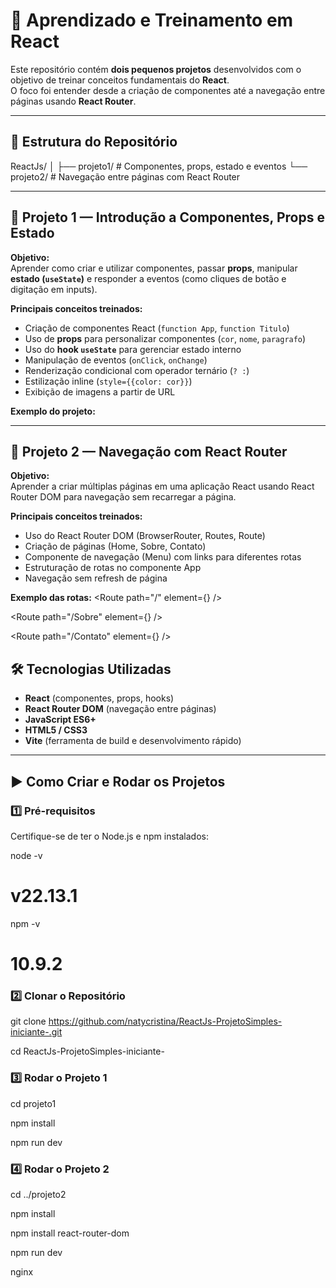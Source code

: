 # 🚀 Aprendizado e Treinamento em React

Este repositório contém **dois pequenos projetos** desenvolvidos com o objetivo de treinar conceitos fundamentais do **React**.  
O foco foi entender desde a criação de componentes até a navegação entre páginas usando **React Router**.

---

## 📂 Estrutura do Repositório

ReactJs/
│
├── projeto1/ # Componentes, props, estado e eventos
└── projeto2/ # Navegação entre páginas com React Router


---

## 📌 Projeto 1 — Introdução a Componentes, Props e Estado

**Objetivo:**  
Aprender como criar e utilizar componentes, passar **props**, manipular **estado (`useState`)** e responder a eventos (como cliques de botão e digitação em inputs).

**Principais conceitos treinados:**
- Criação de componentes React (`function App`, `function Titulo`)
- Uso de **props** para personalizar componentes (`cor`, `nome`, `paragrafo`)
- Uso do **hook `useState`** para gerenciar estado interno
- Manipulação de eventos (`onClick`, `onChange`)
- Renderização condicional com operador ternário (`? :`)
- Estilização inline (`style={{color: cor}}`)
- Exibição de imagens a partir de URL

**Exemplo do projeto:**

<Titulo cor="red" nome="Nataly Cristina" paragrafo={true} />

<Titulo cor="purple" />


---

## 📌 Projeto 2 — Navegação com React Router

**Objetivo:**  
Aprender a criar múltiplas páginas em uma aplicação React usando React Router DOM para navegação sem recarregar a página.

**Principais conceitos treinados:**
- Uso do React Router DOM (BrowserRouter, Routes, Route)
- Criação de páginas (Home, Sobre, Contato)
- Componente de navegação (Menu) com links para diferentes rotas
- Estruturação de rotas no componente App
- Navegação sem refresh de página

**Exemplo das rotas:**
<Route path="/" element={<Home />} />

<Route path="/Sobre" element={<Sobre />} />

<Route path="/Contato" element={<Contato />} />

## 🛠 Tecnologias Utilizadas

- **React** (componentes, props, hooks)
- **React Router DOM** (navegação entre páginas)
- **JavaScript ES6+**
- **HTML5 / CSS3**
- **Vite** (ferramenta de build e desenvolvimento rápido)

---

## ▶️ Como Criar e Rodar os Projetos

### 1️⃣ Pré-requisitos
Certifique-se de ter o Node.js e npm instalados:


node -v
# v22.13.1

npm -v
# 10.9.2

### 2️⃣ Clonar o Repositório


git clone https://github.com/natycristina/ReactJs-ProjetoSimples-iniciante-.git

cd ReactJs-ProjetoSimples-iniciante-

### 3️⃣ Rodar o Projeto 1


cd projeto1

npm install

npm run dev

### 4️⃣ Rodar o Projeto 2


cd ../projeto2

npm install

npm install react-router-dom

npm run dev

nginx

